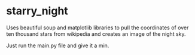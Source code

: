 # starry_night
Uses beautiful soup and matplotlib libraries to pull the coordinates of over ten thousand stars from wikipedia and creates an image of the night sky.

Just run the main.py file and give it a min.
